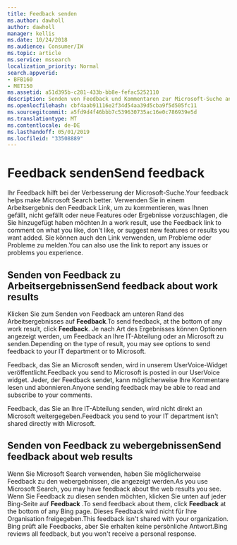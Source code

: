 ```yaml
---
title: Feedback senden
ms.author: dawholl
author: dawholl
manager: kellis
ms.date: 10/24/2018
ms.audience: Consumer/IW
ms.topic: article
ms.service: mssearch
localization_priority: Normal
search.appverid:
- BFB160
- MET150
ms.assetid: a51d395b-c281-433b-bb8e-fefac5252110
description: Senden von Feedback und Kommentaren zur Microsoft-Suche an Ihre IT-Abteilung oder Microsoft
ms.openlocfilehash: cbf4aab91116e2f34d54aa39d5cba9f5d505fc11
ms.sourcegitcommit: a5fd9d4f46bbb7c539630735ac16e0c786939e5d
ms.translationtype: MT
ms.contentlocale: de-DE
ms.lasthandoff: 05/01/2019
ms.locfileid: "33508889"
---
```

# <a name="send-feedback"></a><span data-ttu-id="53342-103">Feedback senden</span><span class="sxs-lookup"><span data-stu-id="53342-103">Send feedback</span></span>

<span data-ttu-id="53342-104">Ihr Feedback hilft bei der Verbesserung der Microsoft-Suche.</span><span class="sxs-lookup"><span data-stu-id="53342-104">Your feedback helps make Microsoft Search better.</span></span> <span data-ttu-id="53342-105">Verwenden Sie in einem Arbeitsergebnis den Feedback Link, um zu kommentieren, was Ihnen gefällt, nicht gefällt oder neue Features oder Ergebnisse vorzuschlagen, die Sie hinzugefügt haben möchten.</span><span class="sxs-lookup"><span data-stu-id="53342-105">In a work result, use the Feedback link to comment on what you like, don't like, or suggest new features or results you want added.</span></span> <span data-ttu-id="53342-106">Sie können auch den Link verwenden, um Probleme oder Probleme zu melden.</span><span class="sxs-lookup"><span data-stu-id="53342-106">You can also use the link to report any issues or problems you experience.</span></span>
  
## <a name="send-feedback-about-work-results"></a><span data-ttu-id="53342-107">Senden von Feedback zu Arbeitsergebnissen</span><span class="sxs-lookup"><span data-stu-id="53342-107">Send feedback about work results</span></span>

<span data-ttu-id="53342-108">Klicken Sie zum Senden von Feedback am unteren Rand des Arbeitsergebnisses auf **Feedback**.</span><span class="sxs-lookup"><span data-stu-id="53342-108">To send feedback, at the bottom of any work result, click **Feedback**.</span></span> <span data-ttu-id="53342-109">Je nach Art des Ergebnisses können Optionen angezeigt werden, um Feedback an Ihre IT-Abteilung oder an Microsoft zu senden.</span><span class="sxs-lookup"><span data-stu-id="53342-109">Depending on the type of result, you may see options to send feedback to your IT department or to Microsoft.</span></span>
  
<span data-ttu-id="53342-110">Feedback, das Sie an Microsoft senden, wird in unserem UserVoice-Widget veröffentlicht.</span><span class="sxs-lookup"><span data-stu-id="53342-110">Feedback you send to Microsoft is posted in our UserVoice widget.</span></span> <span data-ttu-id="53342-111">Jeder, der Feedback sendet, kann möglicherweise Ihre Kommentare lesen und abonnieren.</span><span class="sxs-lookup"><span data-stu-id="53342-111">Anyone sending feedback may be able to read and subscribe to your comments.</span></span>
  
<span data-ttu-id="53342-112">Feedback, das Sie an Ihre IT-Abteilung senden, wird nicht direkt an Microsoft weitergegeben.</span><span class="sxs-lookup"><span data-stu-id="53342-112">Feedback you send to your IT department isn't shared directly with Microsoft.</span></span>
  
## <a name="send-feedback-about-web-results"></a><span data-ttu-id="53342-113">Senden von Feedback zu webergebnissen</span><span class="sxs-lookup"><span data-stu-id="53342-113">Send feedback about web results</span></span>

<span data-ttu-id="53342-114">Wenn Sie Microsoft Search verwenden, haben Sie möglicherweise Feedback zu den webergebnissen, die angezeigt werden.</span><span class="sxs-lookup"><span data-stu-id="53342-114">As you use Microsoft Search, you may have feedback about the web results you see.</span></span> <span data-ttu-id="53342-115">Wenn Sie Feedback zu diesen senden möchten, klicken Sie unten auf jeder Bing-Seite auf **Feedback** .</span><span class="sxs-lookup"><span data-stu-id="53342-115">To send feedback about them, click **Feedback** at the bottom of any Bing page.</span></span> <span data-ttu-id="53342-116">Dieses Feedback wird nicht für Ihre Organisation freigegeben.</span><span class="sxs-lookup"><span data-stu-id="53342-116">This feedback isn't shared with your organization.</span></span> <span data-ttu-id="53342-117">Bing prüft alle Feedbacks, aber Sie erhalten keine persönliche Antwort.</span><span class="sxs-lookup"><span data-stu-id="53342-117">Bing reviews all feedback, but you won't receive a personal response.</span></span> 

  

